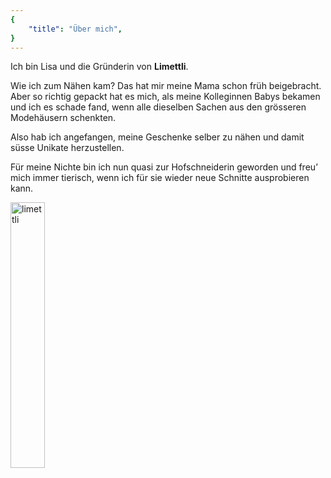 ```yaml
---
{
    "title": "Über mich",
}
---
```


Ich bin Lisa und die Gründerin von __Limettli__.

Wie ich zum Nähen kam? Das hat mir meine Mama schon früh beigebracht. Aber so richtig gepackt hat es mich, als meine Kolleginnen Babys bekamen und ich es schade fand, wenn alle dieselben Sachen aus den grösseren Modehäusern schenkten.

Also hab ich angefangen, meine Geschenke selber zu nähen und damit süsse Unikate herzustellen.

Für meine Nichte bin ich nun quasi zur Hofschneiderin geworden und freu’ mich immer tierisch, wenn ich für sie wieder neue Schnitte ausprobieren kann.

<DIV CLASS="portrait">
<img src="/images/liseli_scaled.png" alt="limettli" width="33%">
</div>
